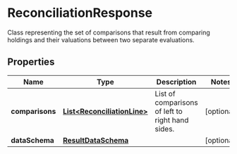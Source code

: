 

# ReconciliationResponse

Class representing the set of comparisons that result from comparing holdings and their valuations between two separate evaluations.

## Properties

| Name | Type | Description | Notes |
|------------ | ------------- | ------------- | -------------|
|**comparisons** | [**List&lt;ReconciliationLine&gt;**](ReconciliationLine.md) | List of comparisons of left to right hand sides. |  [optional] |
|**dataSchema** | [**ResultDataSchema**](ResultDataSchema.md) |  |  [optional] |



